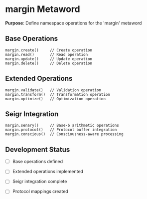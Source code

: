 # margin Metaword

**Purpose**: Define namespace operations for the 'margin' metaword

## Base Operations

```hyphos
margin.create()     // Create operation
margin.read()       // Read operation  
margin.update()     // Update operation
margin.delete()     // Delete operation
```

## Extended Operations

```hyphos
margin.validate()   // Validation operation
margin.transform()  // Transformation operation
margin.optimize()   // Optimization operation
```

## Seigr Integration

```hyphos
margin.senary()     // Base-6 arithmetic operations
margin.protocol()   // Protocol buffer integration
margin.conscious()  // Consciousness-aware processing
```

## Development Status

- [ ] Base operations defined
- [ ] Extended operations implemented  
- [ ] Seigr integration complete
- [ ] Protocol mappings created

